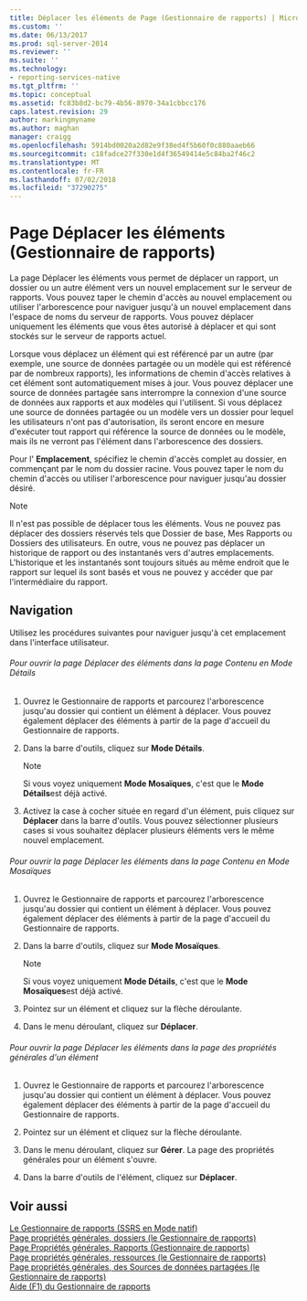 ```yaml
---
title: Déplacer les éléments de Page (Gestionnaire de rapports) | Microsoft Docs
ms.custom: ''
ms.date: 06/13/2017
ms.prod: sql-server-2014
ms.reviewer: ''
ms.suite: ''
ms.technology:
- reporting-services-native
ms.tgt_pltfrm: ''
ms.topic: conceptual
ms.assetid: fc83b8d2-bc79-4b56-8970-34a1cbbcc176
caps.latest.revision: 29
author: markingmyname
ms.author: maghan
manager: craigg
ms.openlocfilehash: 5914bd0020a2d82e9f38ed4f5b60f0c880aaeb66
ms.sourcegitcommit: c18fadce27f330e1d4f36549414e5c84ba2f46c2
ms.translationtype: MT
ms.contentlocale: fr-FR
ms.lasthandoff: 07/02/2018
ms.locfileid: "37290275"
---
```

# <a name="move-items-page-report-manager"></a>Page Déplacer les éléments (Gestionnaire de rapports)
  La page Déplacer les éléments vous permet de déplacer un rapport, un dossier ou un autre élément vers un nouvel emplacement sur le serveur de rapports. Vous pouvez taper le chemin d'accès au nouvel emplacement ou utiliser l'arborescence pour naviguer jusqu'à un nouvel emplacement dans l'espace de noms du serveur de rapports. Vous pouvez déplacer uniquement les éléments que vous êtes autorisé à déplacer et qui sont stockés sur le serveur de rapports actuel.  
  
 Lorsque vous déplacez un élément qui est référencé par un autre (par exemple, une source de données partagée ou un modèle qui est référencé par de nombreux rapports), les informations de chemin d'accès relatives à cet élément sont automatiquement mises à jour. Vous pouvez déplacer une source de données partagée sans interrompre la connexion d'une source de données aux rapports et aux modèles qui l'utilisent. Si vous déplacez une source de données partagée ou un modèle vers un dossier pour lequel les utilisateurs n'ont pas d'autorisation, ils seront encore en mesure d'exécuter tout rapport qui référence la source de données ou le modèle, mais ils ne verront pas l'élément dans l'arborescence des dossiers.  
  
 Pour l' **Emplacement**, spécifiez le chemin d'accès complet au dossier, en commençant par le nom du dossier racine. Vous pouvez taper le nom du chemin d'accès ou utiliser l'arborescence pour naviguer jusqu'au dossier désiré.  
  
> [!NOTE]  
>  Il n'est pas possible de déplacer tous les éléments. Vous ne pouvez pas déplacer des dossiers réservés tels que Dossier de base, Mes Rapports ou Dossiers des utilisateurs. En outre, vous ne pouvez pas déplacer un historique de rapport ou des instantanés vers d'autres emplacements. L'historique et les instantanés sont toujours situés au même endroit que le rapport sur lequel ils sont basés et vous ne pouvez y accéder que par l'intermédiaire du rapport.  
  
## <a name="navigation"></a>Navigation  
 Utilisez les procédures suivantes pour naviguer jusqu'à cet emplacement dans l'interface utilisateur.  
  
###### <a name="to-open-the-move-items-page-from-the-contents-page-in-details-view"></a>Pour ouvrir la page Déplacer des éléments dans la page Contenu en Mode Détails  
  
1.  Ouvrez le Gestionnaire de rapports et parcourez l'arborescence jusqu'au dossier qui contient un élément à déplacer. Vous pouvez également déplacer des éléments à partir de la page d'accueil du Gestionnaire de rapports.  
  
2.  Dans la barre d'outils, cliquez sur **Mode Détails**.  
  
    > [!NOTE]  
    >  Si vous voyez uniquement **Mode Mosaïques**, c'est que le **Mode Détails**est déjà activé.  
  
3.  Activez la case à cocher située en regard d'un élément, puis cliquez sur **Déplacer** dans la barre d'outils. Vous pouvez sélectionner plusieurs cases si vous souhaitez déplacer plusieurs éléments vers le même nouvel emplacement.  
  
###### <a name="to-open-the-move-items-page-from-the-contents-page-in-tiles-view"></a>Pour ouvrir la page Déplacer les éléments dans la page Contenu en Mode Mosaïques  
  
1.  Ouvrez le Gestionnaire de rapports et parcourez l'arborescence jusqu'au dossier qui contient un élément à déplacer. Vous pouvez également déplacer des éléments à partir de la page d'accueil du Gestionnaire de rapports.  
  
2.  Dans la barre d'outils, cliquez sur **Mode Mosaïques**.  
  
    > [!NOTE]  
    >  Si vous voyez uniquement **Mode Détails**, c'est que le **Mode Mosaïques**est déjà activé.  
  
3.  Pointez sur un élément et cliquez sur la flèche déroulante.  
  
4.  Dans le menu déroulant, cliquez sur **Déplacer**.  
  
###### <a name="to-open-the-move-items-page-from-the-general-properties-page-of-an-item"></a>Pour ouvrir la page Déplacer les éléments dans la page des propriétés générales d'un élément  
  
1.  Ouvrez le Gestionnaire de rapports et parcourez l'arborescence jusqu'au dossier qui contient un élément à déplacer. Vous pouvez également déplacer des éléments à partir de la page d'accueil du Gestionnaire de rapports.  
  
2.  Pointez sur un élément et cliquez sur la flèche déroulante.  
  
3.  Dans le menu déroulant, cliquez sur **Gérer**. La page des propriétés générales pour un élément s'ouvre.  
  
4.  Dans la barre d'outils de l'élément, cliquez sur **Déplacer**.  
  
## <a name="see-also"></a>Voir aussi  
 [Le Gestionnaire de rapports &#40;SSRS en Mode natif&#41;](../../2014/reporting-services/report-manager-ssrs-native-mode.md)   
 [Page propriétés générales, dossiers &#40;le Gestionnaire de rapports&#41;](../../2014/reporting-services/general-properties-page-folders-report-manager.md)   
 [Page Propriétés générales, Rapports &#40;Gestionnaire de rapports&#41;](../../2014/reporting-services/general-properties-page-reports-report-manager.md)   
 [Page propriétés générales, ressources &#40;le Gestionnaire de rapports&#41;](../../2014/reporting-services/general-properties-page-resources-report-manager.md)   
 [Page propriétés générales, des Sources de données partagées &#40;le Gestionnaire de rapports&#41;](../../2014/reporting-services/general-properties-page-shared-data-sources-report-manager.md)   
 [Aide (F1) du Gestionnaire de rapports](../../2014/reporting-services/report-manager-f1-help.md)  
  
  
